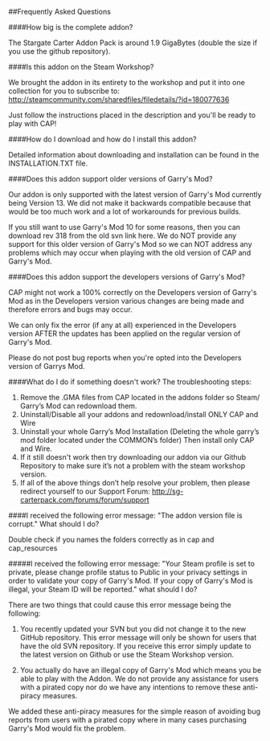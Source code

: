 ##Frequently Asked Questions

####How big is the complete addon?

The Stargate Carter Addon Pack is around 1.9 GigaBytes (double the size if you use the github repository).

####Is this addon on the Steam Workshop?

We brought the addon in its entirety to the workshop and put it into one collection for you to subscribe to: http://steamcommunity.com/sharedfiles/filedetails/?id=180077636

Just follow the instructions placed in the description and you'll be ready to play with CAP!

####How do I download and how do I install this addon?

Detailed information about downloading and installation can be found in the INSTALLATION.TXT file.

####Does this addon support older versions of Garry's Mod?

Our addon is only supported with the latest version of Garry's Mod currently being Version 13. We did not make it backwards compatible because that would be too much work and a lot of workarounds for previous builds.

If you still want to use Garry's Mod 10 for some reasons, then you can download rev 318 from the old svn link here. We do NOT provide any support for this older version of Garry's Mod so we can NOT address any problems which may occur when playing with the old version of CAP and Garry's Mod.

####Does this addon support the developers versions of Garry's Mod?

CAP might not work a 100% correctly on the Developers version of Garry's Mod as in the Developers version various changes are being made and therefore errors and bugs may occur.

We can only fix the error (if any at all) experienced in the Developers version AFTER the updates has been applied on the regular version of Garry's Mod.

Please do not post bug reports when you're opted into the Developers version of Garrys Mod.

####What do I do if something doesn't work? The troubleshooting steps:

1. Remove the .GMA files from CAP located in the addons folder so Steam/ Garry’s Mod can redownload them.
2. Uninstall/Disable all your addons and redownload/install ONLY CAP and Wire
3. Uninstall your whole Garry’s Mod Installation (Deleting the whole garry’s mod folder located under the COMMON’s folder) Then install only CAP and Wire.
4. If it still doesn't work then try downloading our addon via our Github Repository to make sure it’s not a problem with the steam workshop version.
5. If all of the above things don’t help resolve your problem, then please redirect yourself to our Support Forum: http://sg-carterpack.com/forums/forum/support

####I received the following error message: "The addon version file is corrupt." What should I do?

Double check if you names the folders correctly as in cap and cap_resources

#####I received the following error message: "Your Steam profile is set to private, please change profile status to Public in your privacy settings in order to validate your copy of Garry's Mod. If your copy of Garry's Mod is illegal, your Steam ID will be reported." what should I do?

There are two things that could cause this error message being the following:

1. You recently updated your SVN but you did not change it to the new GitHub repository. This error message will only be shown for users that have the old SVN repository. If you receive this error simply update to the latest version on Github or use the Steam Workshop version.

2. You actually do have an illegal copy of Garry's Mod which means you be able to play with the Addon. We do not provide any assistance for users with a pirated copy nor do we have any intentions to remove these anti-piracy measures.

We added these anti-piracy measures for the simple reason of avoiding bug reports from users with a pirated copy where in many cases purchasing Garry's Mod would fix the problem.
